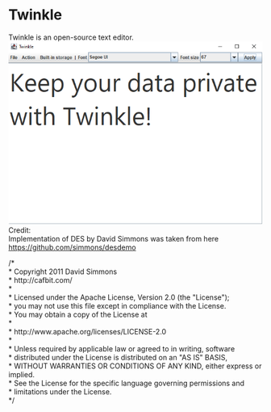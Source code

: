# Twinkle
Twinkle is an open-source text editor.</br>
![image text](https://github.com/Northstrix/Twinkle/blob/main/Twinkle.png)
</br>Credit:</br>
Implementation of DES by David Simmons was taken from here https://github.com/simmons/desdemo</br>
<p>
/*</br>
 * Copyright 2011 David Simmons</br>
 * http://cafbit.com/</br>
 *</br>
 * Licensed under the Apache License, Version 2.0 (the "License");</br>
 * you may not use this file except in compliance with the License.</br>
 * You may obtain a copy of the License at</br>
 *</br>
 *     http://www.apache.org/licenses/LICENSE-2.0</br>
 *</br>
 * Unless required by applicable law or agreed to in writing, software</br>
 * distributed under the License is distributed on an "AS IS" BASIS,</br>
 * WITHOUT WARRANTIES OR CONDITIONS OF ANY KIND, either express or implied.</br>
 * See the License for the specific language governing permissions and</br>
 * limitations under the License.</br>
 */
</p>

